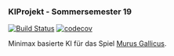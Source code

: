### KIProjekt - Sommersemester 19

[![Build Status](https://travis-ci.com/lysnikolaou/KIProjektSS19.svg?branch=master)](https://travis-ci.com/lysnikolaou/KIProjektSS19)
[![codecov](https://codecov.io/gh/lysnikolaou/KIProjektSS19/branch/master/graph/badge.svg)](https://codecov.io/gh/lysnikolaou/KIProjektSS19)

Minimax basierte KI für das Spiel [Murus Gallicus](https://mancala.fandom.com/wiki/Murus_Gallicus).
